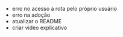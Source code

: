 - erro no acesso à rota pelo próprio usuário
- erro na adoção
- atualizar o README
- criar vídeo explicativo